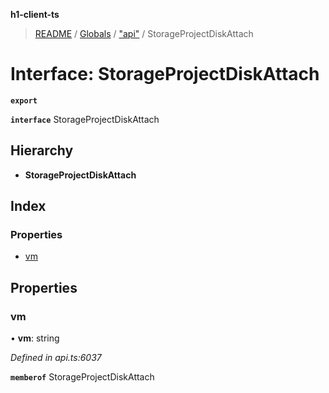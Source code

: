 **h1-client-ts**

> [README](../README.md) / [Globals](../globals.md) / ["api"](../modules/_api_.md) / StorageProjectDiskAttach

# Interface: StorageProjectDiskAttach

**`export`** 

**`interface`** StorageProjectDiskAttach

## Hierarchy

* **StorageProjectDiskAttach**

## Index

### Properties

* [vm](_api_.storageprojectdiskattach.md#vm)

## Properties

### vm

•  **vm**: string

*Defined in api.ts:6037*

**`memberof`** StorageProjectDiskAttach
